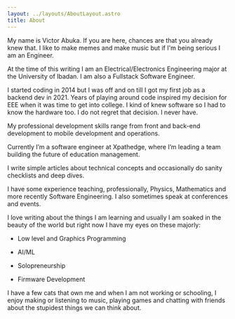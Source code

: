 ```yaml
---
layout: ../layouts/AboutLayout.astro
title: About
---
```

My name is Victor Abuka. If you are here, chances are that you already knew that. I like to make memes and make music but if I'm being serious I am an Engineer.

At the time of this writing I am an Electrical/Electronics Engineering major at the University of Ibadan. I am also a Fullstack Software Engineer.

I started coding in 2014 but I was off and on till I got my first job as a backend dev in 2021. Years of playing around code inspired my decision for EEE when it was time to get into college. I kind of knew software so I had to know the hardware too. I do not regret that decision. I never have.

My professional development skills range from front and back-end development to mobile development and operations.

Currently I’m a software engineer at Xpathedge, where I’m leading a team building the future of education management.

I write simple articles about technical concepts and occasionally do sanity checklists and deep dives.

I have some experience teaching, professionally, Physics, Mathematics and more recently Software Engineering. I also sometimes speak at conferences and events.

I love writing about the things I am learning and usually I am soaked in the beauty of the world but right now I have my eyes on these majorly:

*   Low level and Graphics Programming
    
*   AI/ML
    
*   Solopreneurship
    
*   Firmware Development
    

I have a few cats that own me and when I am not working or schooling, I enjoy making or listening to music, playing games and chatting with friends about the stupidest things we can think about.